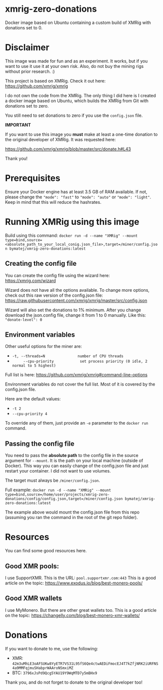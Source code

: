 # xmrig-zero-donations
Docker image based on Ubuntu containing a custom build of XMRig with donations set to 0.


# Disclaimer
This image was made for fun and as an experiment. It works, but if you want to use it
use it at your own risk. Also, do not buy the mining rigs without prior research. :)

This project is based on XMRig.
Check it out here: https://github.com/xmrig/xmrig

I do not own the code from the XMRig.
The only thing I did here is I created a docker image based on Ubuntu,
which builds the XMRig from Git with donations set to zero.

You still need to set donations to zero if you use the `config.json` file.

**IMPORTANT**

If you want to use this image you **must** make at least a one-time donation to
the original developer of XMRig. It was requested here:

https://github.com/xmrig/xmrig/blob/master/src/donate.h#L43

Thank you!


# Prerequisites
Ensure your Docker engine has at least 3.5 GB of RAM available.
If not, please change the `"mode": "fast"` to `"mode": "auto"` or `"mode": "light"`.
Keep in mind that this will reduce the hashrates.


# Running XMRig using this image
Build using this command: `docker run -d --name "XMRig" --mount type=bind,source=<absolute_path_to_your_local_conig.json_file>,target=/miner/config.json bymatej/xmrig-zero-donations:latest`

## Creating the config file
You can create the config file using the wizard here: https://xmrig.com/wizard

Wizard does not have all the options available.
To change more options, check out this raw version of the config.json file:
https://raw.githubusercontent.com/xmrig/xmrig/master/src/config.json

Wizard will also set the donations to 1% minimum.
After you change download the json.config file, change it from 1 to 0 manually.
Like this: `"donate-level": 0`

## Environment variables
Other useful options for the miner are:
- `-t, --threads=N               number of CPU threads`
- `     --cpu-priority            set process priority (0 idle, 2 normal to 5 highest)`

Full list is here: https://github.com/xmrig/xmrig#command-line-options

Environment variables do not cover the full list.
Most of it is covered by the config.json file.

Here are the default values:
- `-t 2`
- `--cpu-priority 4`

To override any of them, just provide an `-e` parameter to the `docker run` command.

## Passing the config file
You need to pass the **absolute path** to the config file in the source argument for `--mount`.
It is the path on your local machine (outside of Docker).
This way you can easily change of the config.json file and just restart your container.
I did not want to use volumes.

The target must always be `/miner/config.json`.

Full example: `docker run -d --name "XMRig" --mount type=bind,source=/home/user/projects/xmrig-zero-donations/config/config.json,target=/miner/config.json bymatej/xmrig-zero-donations:latest`

The example above would mount the config.json file from this repo (assuming you ran the command in the root of the git repo folder).


# Resources
You can find some good resources here.

## Good XMR pools:
I use SupportXMR. This is the URL: `pool.supportxmr.com:443`
This is a good article on the topic: https://www.exodus.io/blog/best-monero-pools/

## Good XMR wallets
I use MyMonero. But there are other great wallets too.
This is a good article on the topic: https://changelly.com/blog/best-monero-xmr-wallets/


# Donations
If you want to donate to me, use the following:
- XMR: `42m3uMhLE3oAFSUKw8YyETR7VS31L95fS6Qe4ctwAEDiFmocEJ4T7kZfjNRK2iURFNS4a9MMFqjmuSHabprWAAroNSmxiMZ`
- BTC: `3796xJsPd9Qcg5YAU19Y9WqMTD7y5mBHx9`

Thank you, and do not forget to donate to the original developer too!
